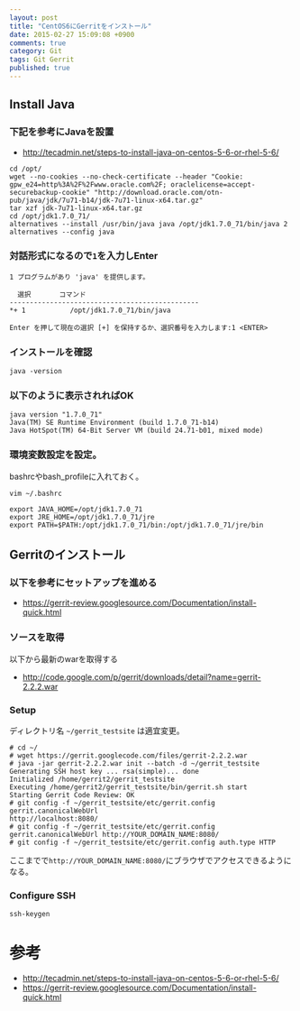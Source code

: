 ```yaml
---
layout: post
title: "CentOS6にGerritをインストール"
date: 2015-02-27 15:09:08 +0900
comments: true
category: Git
tags: Git Gerrit
published: true
---
```


## Install Java

### 下記を参考にJavaを設置

- <http://tecadmin.net/steps-to-install-java-on-centos-5-6-or-rhel-5-6/>

```
cd /opt/
wget --no-cookies --no-check-certificate --header "Cookie: gpw_e24=http%3A%2F%2Fwww.oracle.com%2F; oraclelicense=accept-securebackup-cookie" "http://download.oracle.com/otn-pub/java/jdk/7u71-b14/jdk-7u71-linux-x64.tar.gz"
tar xzf jdk-7u71-linux-x64.tar.gz
cd /opt/jdk1.7.0_71/
alternatives --install /usr/bin/java java /opt/jdk1.7.0_71/bin/java 2
alternatives --config java
```

### 対話形式になるので`1`を入力しEnter

```
1 プログラムがあり 'java' を提供します。

  選択       コマンド
-----------------------------------------------
*+ 1           /opt/jdk1.7.0_71/bin/java

Enter を押して現在の選択 [+] を保持するか、選択番号を入力します:1 <ENTER>
```

### インストールを確認

```
java -version
```

### 以下のように表示されればOK

```
java version "1.7.0_71"
Java(TM) SE Runtime Environment (build 1.7.0_71-b14)
Java HotSpot(TM) 64-Bit Server VM (build 24.71-b01, mixed mode)
```

### 環境変数設定を設定。

bashrcやbash_profileに入れておく。

```
vim ~/.bashrc
```

```
export JAVA_HOME=/opt/jdk1.7.0_71
export JRE_HOME=/opt/jdk1.7.0_71/jre
export PATH=$PATH:/opt/jdk1.7.0_71/bin:/opt/jdk1.7.0_71/jre/bin
```


## Gerritのインストール

### 以下を参考にセットアップを進める

- <https://gerrit-review.googlesource.com/Documentation/install-quick.html>

### ソースを取得

以下から最新のwarを取得する

- <http://code.google.com/p/gerrit/downloads/detail?name=gerrit-2.2.2.war>

### Setup

ディレクトリ名 `~/gerrit_testsite` は適宜変更。

```
# cd ~/
# wget https://gerrit.googlecode.com/files/gerrit-2.2.2.war
# java -jar gerrit-2.2.2.war init --batch -d ~/gerrit_testsite
Generating SSH host key ... rsa(simple)... done
Initialized /home/gerrit2/gerrit_testsite
Executing /home/gerrit2/gerrit_testsite/bin/gerrit.sh start
Starting Gerrit Code Review: OK
# git config -f ~/gerrit_testsite/etc/gerrit.config gerrit.canonicalWebUrl
http://localhost:8080/
# git config -f ~/gerrit_testsite/etc/gerrit.config gerrit.canonicalWebUrl http://YOUR_DOMAIN_NAME:8080/
# git config -f ~/gerrit_testsite/etc/gerrit.config auth.type HTTP
```

ここまでで`http://YOUR_DOMAIN_NAME:8080/`にブラウザでアクセスできるようになる。

### Configure SSH

```
ssh-keygen
```

# 参考

- <http://tecadmin.net/steps-to-install-java-on-centos-5-6-or-rhel-5-6/>
- <https://gerrit-review.googlesource.com/Documentation/install-quick.html>
